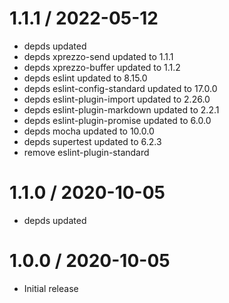 1.1.1 / 2022-05-12
==================

  * depds updated
  * depds xprezzo-send updated to 1.1.1
  * depds xprezzo-buffer updated to 1.1.2
  * depds eslint updated to 8.15.0
  * depds eslint-config-standard updated to 17.0.0
  * depds eslint-plugin-import updated to 2.26.0
  * depds eslint-plugin-markdown updated to 2.2.1
  * depds eslint-plugin-promise updated to 6.0.0
  * depds mocha updated to 10.0.0
  * depds supertest updated to 6.2.3
  * remove eslint-plugin-standard

1.1.0 / 2020-10-05
==================

  * depds updated

1.0.0 / 2020-10-05
==================

  * Initial release
